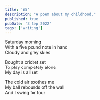 ```yaml
---
title: '£5'
description: "A poem about my childhood."
published: true
pubDate: '3 Sep 2022'
tags: ['writing']
---
```


Saturday morning  
With a five pound note in hand  
Cloudy and grey skies

Bought a cricket set  
To play completely alone  
My day is all set

The cold air soothes me  
My ball rebounds off the wall  
And I swing for four